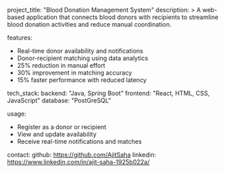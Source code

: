 project_title: "Blood Donation Management System"
description: >
  A web-based application that connects blood donors with recipients to streamline blood donation activities and reduce manual coordination.

features:
  - Real-time donor availability and notifications
  - Donor-recipient matching using data analytics
  - 25% reduction in manual effort
  - 30% improvement in matching accuracy
  - 15% faster performance with reduced latency

tech_stack:
  backend: "Java, Spring Boot"
  frontend: "React, HTML, CSS, JavaScript"
  database: "PostGreSQL"
  
usage:
  - Register as a donor or recipient
  - View and update availability
  - Receive real-time notifications and matches

contact:
  github: https://github.com/AjitSaha
  linkedin: https://www.linkedin.com/in/ajit-saha-1925b022a/
